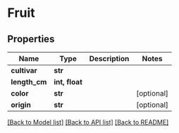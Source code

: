 # Fruit

## Properties
Name | Type | Description | Notes
------------ | ------------- | ------------- | -------------
**cultivar** | **str** |  | 
**length_cm** | **int, float** |  | 
**color** | **str** |  | [optional] 
**origin** | **str** |  | [optional] 

[[Back to Model list]](../README.md#documentation-for-models) [[Back to API list]](../README.md#documentation-for-api-endpoints) [[Back to README]](../README.md)


